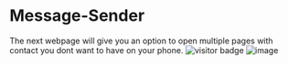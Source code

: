 # Message-Sender
The next webpage will give you an option to open multiple pages with contact you dont want to have on your phone.
![visitor badge](https://visitor-badge.glitch.me/badge?page_id=Message-Sender)
![image](https://i.imgur.com/tuvcz9k.png)
